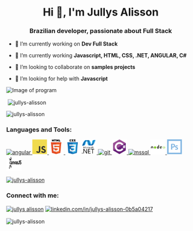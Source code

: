 <h1 align="center">Hi 👋, I'm Jullys Alisson</h1>
<h3 align="center">Brazilian developer, passionate about Full Stack</h3>

- 🔭 I’m currently working on **Dev Full Stack**

- 🌱 I’m currently working **Javascript, HTML, CSS, .NET, ANGULAR, C#**

- 👯 I’m looking to collaborate on **samples projects**

- 🤝 I’m looking for help with **Javascript**


![Image of program](https://media.giphy.com/media/26tn33aiTi1jkl6H6/giphy.gif)

<p>&nbsp;<img align="center" src="https://github-readme-stats.vercel.app/api?username=jullys-alisson&show_icons=true&locale=en" alt="jullys-alisson" /></p>

<p align="left"> <img src="https://komarev.com/ghpvc/?username=jullys-alisson&label=Profile%20views&color=0e75b6&style=flat" alt="jullys-alisson" /> </p>
<h3 align="left">Languages and Tools:</h3>
<p align="left"><a href="https://angular.io" target="_blank"> <img src="https://angular.io/assets/images/logos/angular/angular.svg" alt="angular" width="40" height="40"/> </a>  <a href="https://developer.mozilla.org/en-US/docs/Web/JavaScript" target="_blank"> <img src="https://raw.githubusercontent.com/devicons/devicon/master/icons/javascript/javascript-original.svg" alt="javascript" width="40" height="40"/> </a> <a href="https://www.w3.org/html/" target="_blank"> <img src="https://raw.githubusercontent.com/devicons/devicon/master/icons/html5/html5-original-wordmark.svg" alt="html5" width="40" height="40"/> </a> <ahref="https://www.w3schools.com/css/" target="_blank"> <img src="https://raw.githubusercontent.com/devicons/devicon/master/icons/css3/css3-original-wordmark.svg" alt="css3" width="40" height="40"/> </a> <a href="https://dotnet.microsoft.com/" target="_blank"> <img src="https://raw.githubusercontent.com/devicons/devicon/master/icons/dot-net/dot-net-original-wordmark.svg" alt="dotnet" width="40" height="40"/> </a> <a href="https://git-scm.com/" target="_blank"> <img src="https://www.vectorlogo.zone/logos/git-scm/git-scm-icon.svg" alt="git" width="40" height="40"/> </a> <a href="https://www.w3schools.com/cs/" target="_blank"> <img src="https://raw.githubusercontent.com/devicons/devicon/master/icons/csharp/csharp-original.svg" alt="csharp" width="40" height="40"/> </a>  <a href="https://www.linux.org/" target="_blank"> </a> <a href="https://www.microsoft.com/en-us/sql-server" target="_blank"> <img src="https://www.svgrepo.com/show/303229/microsoft-sql-server-logo.svg" alt="mssql" width="40" height="40"/> </a> <a href="https://nodejs.org" target="_blank"> <img src="https://raw.githubusercontent.com/devicons/devicon/master/icons/nodejs/nodejs-original-wordmark.svg" alt="nodejs" width="40" height="40"/> </a> <a href="https://www.photoshop.com/en" target="_blank"> <img src="https://raw.githubusercontent.com/devicons/devicon/master/icons/photoshop/photoshop-line.svg" alt="photoshop" width="40" height="40"/> </a> <a href="https://www.python.org" target="_blank"> <a href="https://canvasjs.com" target="_blank"> <img src="https://raw.githubusercontent.com/Hardik0307/Hardik0307/master/assets/canvasjs-charts.svg" alt="canvasjs" width="40" height="40"/> </a>  </p>

<p align="left"> <a href="https://github.com/ryo-ma/github-profile-trophy"><img src="https://github-profile-trophy.vercel.app/?username=jullys-alisson" alt="jullys-alisson" /></a> </p>

<h3 align="left">Connect with me:</h3>
<p align="left">
<a href="https://codepen.io/jullys alisson" target="blank"><img align="center" src="https://raw.githubusercontent.com/rahuldkjain/github-profile-readme-generator/master/src/images/icons/Social/codepen.svg" alt="jullys alisson" height="30" width="40" /></a>
<a href="https://linkedin.com/in/linkedin.com/in/jullys-alisson-0b5a04217" target="blank"><img align="center" src="https://raw.githubusercontent.com/rahuldkjain/github-profile-readme-generator/master/src/images/icons/Social/linked-in-alt.svg" alt="linkedin.com/in/jullys-alisson-0b5a04217" height="30" width="40" /></a>
</p>




<p><img align="center" src="https://github-readme-streak-stats.herokuapp.com/?user=jullys-alisson&" alt="jullys-alisson" /></p>
